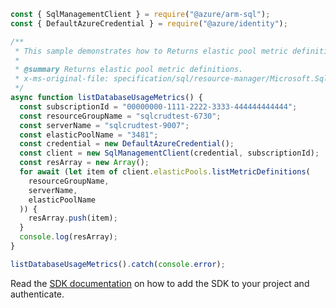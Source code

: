 ```javascript
const { SqlManagementClient } = require("@azure/arm-sql");
const { DefaultAzureCredential } = require("@azure/identity");

/**
 * This sample demonstrates how to Returns elastic pool metric definitions.
 *
 * @summary Returns elastic pool metric definitions.
 * x-ms-original-file: specification/sql/resource-manager/Microsoft.Sql/stable/2014-04-01/examples/ElasticPoolMetricsDefinitionsList.json
 */
async function listDatabaseUsageMetrics() {
  const subscriptionId = "00000000-1111-2222-3333-444444444444";
  const resourceGroupName = "sqlcrudtest-6730";
  const serverName = "sqlcrudtest-9007";
  const elasticPoolName = "3481";
  const credential = new DefaultAzureCredential();
  const client = new SqlManagementClient(credential, subscriptionId);
  const resArray = new Array();
  for await (let item of client.elasticPools.listMetricDefinitions(
    resourceGroupName,
    serverName,
    elasticPoolName
  )) {
    resArray.push(item);
  }
  console.log(resArray);
}

listDatabaseUsageMetrics().catch(console.error);
```

Read the [SDK documentation](https://github.com/Azure/azure-sdk-for-js/blob/%40azure%2Farm-sql_9.0.1/sdk/sql/arm-sql/README.md) on how to add the SDK to your project and authenticate.
